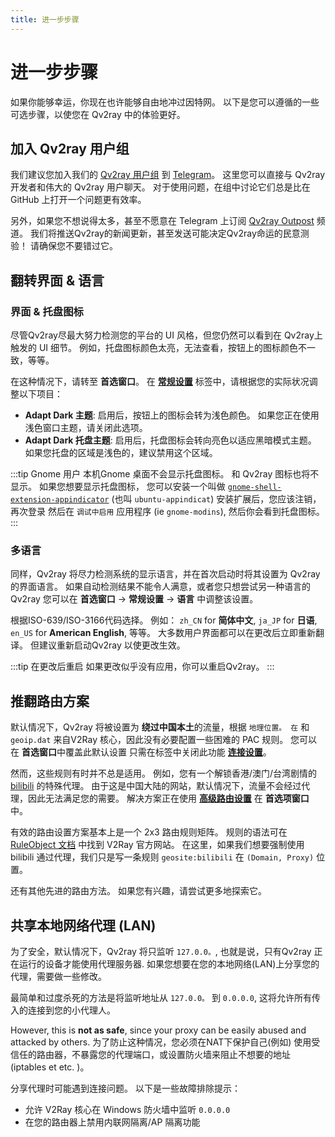 ```yaml
---
title: 进一步步骤
---
```


# 进一步步骤

如果你能够幸运，你现在也许能够自由地冲过因特网。 以下是您可以遵循的一些可选步骤，以使您在 Qv2ray 中的体验更好。

## 加入 Qv2ray 用户组

我们建议您加入我们的 [Qv2ray 用户组](https://t.me/qv2ray) 到 [Telegram](https://telegram.org/)。 这里您可以直接与 Qv2ray 开发者和伟大的 Qv2ray 用户聊天。 对于使用问题，在组中讨论它们总是比在GitHub 上打开一个问题更有效率。

另外，如果您不想说得太多，甚至不愿意在 Telegram 上订阅 [Qv2ray Outpost](https://t.me/qv2ray_outpost) 频道。 我们将推送Qv2ray的新闻更新，甚至发送可能决定Qv2ray命运的民意测验！ 请确保您不要错过它。

## 翻转界面 & 语言

### 界面 & 托盘图标

尽管Qv2ray尽最大努力检测您的平台的 UI 风格，但您仍然可以看到在 Qv2ray上触发的 UI 细节。 例如，托盘图标颜色太亮，无法查看，按钮上的图标颜色不一致，等等。

在这种情况下，请转至 **首选窗口**。 在 **[常规设置](qv2ray://open/preference/general)** 标签中，请根据您的实际状况调整以下项目：

- **Adapt Dark 主题**: 启用后，按钮上的图标会转为浅色颜色。 如果您正在使用浅色窗口主题，请关闭此选项。
- **Adapt Dark 托盘主题**: 启用后，托盘图标会转向亮色以适应黑暗模式主题。 如果您托盘的区域是浅色的，建议禁用这个区域。

:::tip Gnome 用户 本机Gnome 桌面不会显示托盘图标。 和 Qv2ray 图标也将不显示。 如果您想要显示托盘图标， 您可以安装一个叫做 [`gnome-shell-extension-appindicator`](https://github.com/ubuntu/gnome-shell-extension-appindicator) (也叫 `ubuntu-appindicat`) 安装扩展后，您应该注销，再次登录 然后在 `调试中启用` 应用程序 (ie `gnome-modins`), 然后你会看到托盘图标。 :::

### 多语言

同样，Qv2ray 将尽力检测系统的显示语言，并在首次启动时将其设置为 Qv2ray 的界面语言。 如果自动检测结果不能令人满意，或者您只想尝试另一种语言的 Qv2ray 您可以在 **首选窗口** -> **常规设置** -> **语言** 中调整该设置。

根据ISO-639/ISO-3166代码选择。 例如： `zh_CN` for **简体中文**, `ja_JP` for **日语**, `en_US` for **American English**, 等等。 大多数用户界面都可以在更改后立即重新翻译。 但建议重新启动Qv2ray 以使更改生效。

:::tip 在更改后重启 如果更改似乎没有应用，你可以重启Qv2ray。 :::

## 推翻路由方案

默认情况下，Qv2ray 将被设置为 **绕过中国本土**的流量，根据 `地理位置。 在` 和 `geoip.dat` 来自V2Ray 核心，因此没有必要配置一些困难的 PAC 规则。 您可以在 **首选窗口**中覆盖此默认设置 只需在标签中关闭此功能 **[连接设置](qv2ray://open/preference/connection)**。

然而，这些规则有时并不总是适用。 例如，您有一个解锁香港/澳门/台湾剧情的 [bilibili](https://bilibili.com/) 的特殊代理。 由于这是中国大陆的网站，默认情况下，流量不会经过代理，因此无法满足您的需要。 解决方案正在使用 **[高级路由设置](qv2ray://open/preference/route)** 在 **首选项窗口** 中。

有效的路由设置方案基本上是一个 2x3 路由规则矩阵。 规则的语法可在 [RuleObject 文档](https://www.v2fly.org/config/routing.html#routingobject) 中找到 V2Ray 官方网站。 在这里，如果我们想要强制使用 bilibili 通过代理，我们只是写一条规则 `geosite:bilibili` 在 `(Domain, Proxy)` 位置。

还有其他先进的路由方法。 如果您有兴趣，请尝试更多地探索它。

## 共享本地网络代理 (LAN)

为了安全，默认情况下，Qv2ray 将只监听 `127.0.0。`, 也就是说，只有Qv2ray 正在运行的设备才能使用代理服务器. 如果您想要在您的本地网络(LAN)上分享您的代理，需要做一些修改。

最简单和过度杀死的方法是将监听地址从 `127.0.0。` 到 `0.0.0.0`, 这将允许所有传入的连接到您的小代理人。

However, this is **not as safe**, since your proxy can be easily abused and attacked by others. 为了防止这种情况，您必须在NAT下保护自己(例如) 使用受信任的路由器，不暴露您的代理端口，或设置防火墙来阻止不想要的地址 (iptables et etc. )。

分享代理时可能遇到连接问题。 以下是一些故障排除提示：

- 允许 V2Ray 核心在 Windows 防火墙中监听 `0.0.0.0`
- 在您的路由器上禁用内联网隔离/AP 隔离功能
